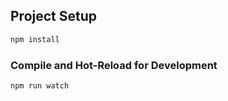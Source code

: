 ## Project Setup

```sh
npm install
```

### Compile and Hot-Reload for Development

```sh
npm run watch
```
